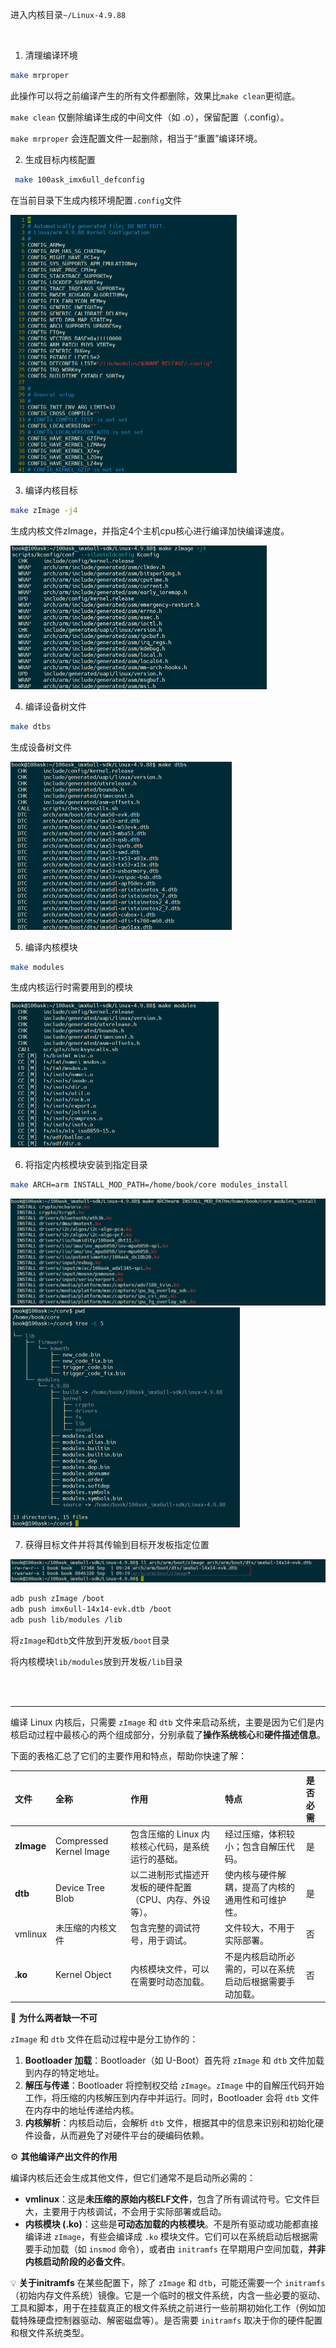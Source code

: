 进入内核目录`~/Linux-4.9.88`

<br/>

1. 清理编译环境

```sh
make mrproper
```

此操作可以将之前编译产生的所有文件都删除，效果比`make clean`更彻底。

`make clean` 仅删除编译生成的中间文件（如 .o），保留配置（.config）。

`make mrproper` 会连配置文件一起删除，相当于“重置”编译环境。

2. 生成目标内核配置

```sh
 make 100ask_imx6ull_defconfig
```

在当前目录下生成内核环境配置`.config`文件

<img src="pic/452a058256f1216bfadf0f5491f7b8b4.png" alt="截图" style="zoom:50%;" />

3. 编译内核目标

```sh
make zImage -j4
```

生成内核文件zImage，并指定4个主机cpu核心进行编译加快编译速度。

<img src="pic/4c507f6e4be4147a27b70ad442dba79c.png" alt="截图" style="zoom:50%;" />

4. 编译设备树文件

```sh
make dtbs
```

生成设备树文件

<img src="pic/9c8029be060c4337e1d8008c12c1e1c3.png" alt="截图" style="zoom:50%;" />

5. 编译内核模块

```sh
make modules
```

生成内核运行时需要用到的模块

<img src="pic/f3b6f910c98c69f05d0a04d4fa9ca40f.png" alt="截图" style="zoom:50%;" />

6. 将指定内核模块安装到指定目录

```sh
make ARCH=arm INSTALL_MOD_PATH=/home/book/core modules_install
```

<img src="pic/ed27b812deef3eea4b9e722e467b119c.png" alt="截图" style="zoom:50%;" />

<img src="pic/73dcbb56d55e6a3bf6c59c22dcab6d15.png" alt="截图" style="zoom:50%;" />

<br/>

7. 获得目标文件并将其传输到目标开发板指定位置

![截图](pic/895e38a615bb6f037dffd8f63f0d23ea.png)

```sh
adb push zImage /boot  
adb push imx6ull-14x14-evk.dtb /boot
adb push lib/modules /lib
```

将`zImage`和`dtb`文件放到开发板`/boot`目录

将内核模块`lib/modules`放到开发板`/lib`目录

<br/>

<br/>

***

编译 Linux 内核后，只需要 `zImage` 和 `dtb` 文件来启动系统，主要是因为它们是内核启动过程中最核心的两个组成部分，分别承载了**操作系统核心**和**硬件描述信息**。

下面的表格汇总了它们的主要作用和特点，帮助你快速了解：

|文件|全称|作用|特点|是否必需|
|:--|:--|:--|:--|:--|
|**zImage**|Compressed Kernel Image|包含压缩的 Linux 内核核心代码，是系统运行的基础。|经过压缩，体积较小；包含自解压代码。|是|
|**dtb**|Device Tree Blob|以二进制形式描述开发板的硬件配置（CPU、内存、外设等）。|使内核与硬件解耦，提高了内核的通用性和可维护性。|是|
|vmlinux|未压缩的内核文件|包含完整的调试符号，用于调试。|文件较大，不用于实际部署。|否|
|**.ko**|Kernel Object|内核模块文件，可以在需要时动态加载。|不是内核启动所必需的，可以在系统启动后根据需要手动加载。|否|

🧩 **为什么两者缺一不可**

`zImage` 和 `dtb` 文件在启动过程中是分工协作的：

1. **Bootloader 加载**：Bootloader（如 U-Boot）首先将 `zImage` 和 `dtb` 文件加载到内存的特定地址。
2. **解压与传递**：Bootloader 将控制权交给 `zImage`。`zImage` 中的自解压代码开始工作，将压缩的内核解压到内存中并运行。同时，Bootloader 会将 `dtb` 文件在内存中的地址传递给内核。
3. **内核解析**：内核启动后，会解析 `dtb` 文件，根据其中的信息来识别和初始化硬件设备，从而避免了对硬件平台的硬编码依赖。

⚙️ **其他编译产出文件的作用**

编译内核后还会生成其他文件，但它们通常不是启动所必需的：

- **vmlinux**：这是**未压缩的原始内核ELF文件**，包含了所有调试符号。它文件巨大，主要用于内核调试，不会用于实际部署或启动。
- **内核模块 (.ko)**：这些是**可动态加载的内核模块**。不是所有驱动或功能都直接编译进 `zImage`，有些会编译成 `.ko` 模块文件。它们可以在系统启动后根据需要手动加载（如 `insmod` 命令），或者由 `initramfs` 在早期用户空间加载，**并非内核启动阶段的必备文件**。

💡 **关于initramfs**
在某些配置下，除了 `zImage` 和 `dtb`，可能还需要一个 `initramfs`（初始内存文件系统）镜像。它是一个临时的根文件系统，内含一些必要的驱动、工具和脚本，用于在挂载真正的根文件系统之前进行一些前期初始化工作（例如加载特殊硬盘控制器驱动、解密磁盘等）。是否需要 `initramfs` 取决于你的硬件配置和根文件系统类型。